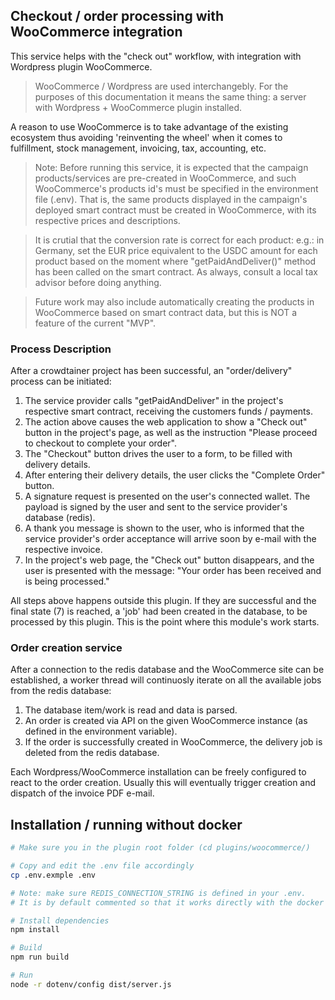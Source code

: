 
## Checkout / order processing with WooCommerce integration

This service helps with the "check out" workflow, with integration with Wordpress plugin WooCommerce.

> WooCommerce / Wordpress are used interchangebly. For the purposes of this documentation it means the same thing: a server with Wordpress + WooCommerce plugin installed.

A reason to use WooCommerce is to take advantage of the existing ecosystem thus avoiding 'reinventing the wheel' when it comes to fulfillment, stock management, invoicing, tax, accounting, etc.

> Note: Before running this service, it is expected that the campaign products/services are pre-created in WooCommerce, and such WooCommerce's products id's must be specified in the environment file (.env). That is, the same products displayed in the campaign's deployed smart contract must be created in WooCommerce, with its respective prices and descriptions.

> It is crutial that the conversion rate is correct for each product: e.g.: in Germany, set the  EUR price equivalent to the USDC amount for each product based on the moment where "getPaidAndDeliver()" method has been called on the smart contract. As always, consult a local tax advisor before doing anything.

> Future work may also include automatically creating the products in WooCommerce based on smart contract data, but this is NOT a feature of the current "MVP".

### Process Description

After a crowdtainer project has been successful, an "order/delivery" process can be initiated:

1. The service provider calls "getPaidAndDeliver" in the project's respective smart contract, receiving the customers funds / payments.
2. The action above causes the web application to show a "Check out" button in the project's page, as well as the instruction "Please proceed to checkout to complete your order".
3. The "Checkout" button drives the user to a form, to be filled with delivery details.
4. After entering their delivery details, the user clicks the "Complete Order" button.
5. A signature request is presented on the user's connected wallet. The payload is signed by the user and sent to the service provider's database (redis).
6. A thank you message is shown to the user, who is informed that the service provider's order acceptance will arrive soon by e-mail with the respective invoice.
7. In the project's web page, the "Check out" button disappears, and the user is presented with the message: "Your order has been received and is being processed."

All steps above happens outside this plugin. If they are successful and the final state (7) is reached, a 'job' had been created in the database, to be processed by this plugin. This is the point where this module's work starts.

### Order creation service

After a connection to the redis database and the WooCommerce site can be established, a worker thread will continuosly iterate on all the available jobs from the redis database:

1. The database item/work is read and data is parsed.
2. An order is created via API on the given WooCommerce instance (as defined in the environment variable).
3. If the order is successfully created in WooCommerce, the delivery job is deleted from the redis database.

Each Wordpress/WooCommerce installation can be freely configured to react to the order creation. Usually this will eventually trigger creation and dispatch of the invoice PDF e-mail.


## Installation / running without docker

```sh
# Make sure you in the plugin root folder (cd plugins/woocommerce/)

# Copy and edit the .env file accordingly
cp .env.exmple .env

# Note: make sure REDIS_CONNECTION_STRING is defined in your .env.
# It is by default commented so that it works directly with the docker compose setup, which sets the value.

# Install dependencies
npm install

# Build
npm run build

# Run
node -r dotenv/config dist/server.js

```


